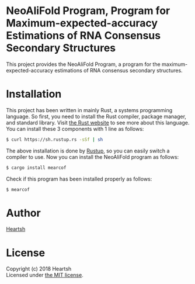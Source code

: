 # NeoAliFold Program, Program for Maximum-expected-accuracy Estimations of RNA Consensus Secondary Structures 
This project provides the NeoAliFold Program, a program for the maximum-expected-accuracy estimations of RNA consensus secondary structures.

# Installation
This project has been written in mainly Rust, a systems programming language.
So first, you need to install the Rust compiler, package manager, and standard library. 
Visit [the Rust website](https://www.rust-lang.org) to see more about this language.
You can install these 3 components with 1 line as follows:
```bash
$ curl https://sh.rustup.rs -sSf | sh
```
The above installation is done by [Rustup](https://github.com/rust-lang-nursery/rustup.rs), so you can easily switch a compiler to use. 
Now you can install the NeoAliFold program as follows: 
```bash
$ cargo install mearcof
```
Check if this program has been installed properly as follows:
```bash
$ mearcof
```

# Author
[Heartsh](https://github.com/heartsh)

# License
Copyright (c) 2018 Heartsh  
Licensed under [the MIT license](http://opensource.org/licenses/MIT).
